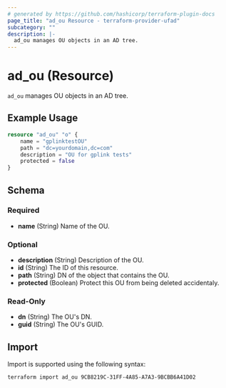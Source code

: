 ```yaml
---
# generated by https://github.com/hashicorp/terraform-plugin-docs
page_title: "ad_ou Resource - terraform-provider-ufad"
subcategory: ""
description: |-
  ad_ou manages OU objects in an AD tree.
---
```


# ad_ou (Resource)

`ad_ou` manages OU objects in an AD tree.

## Example Usage

```terraform
resource "ad_ou" "o" { 
    name = "gplinktestOU"
    path = "dc=yourdomain,dc=com"
    description = "OU for gplink tests"
    protected = false
}
```

<!-- schema generated by tfplugindocs -->
## Schema

### Required

- **name** (String) Name of the OU.

### Optional

- **description** (String) Description of the OU.
- **id** (String) The ID of this resource.
- **path** (String) DN of the object that contains the OU.
- **protected** (Boolean) Protect this OU from being deleted accidentaly.

### Read-Only

- **dn** (String) The OU's DN.
- **guid** (String) The OU's GUID.

## Import

Import is supported using the following syntax:

```shell
terraform import ad_ou 9CB8219C-31FF-4A85-A7A3-9BCBB6A41D02
```
